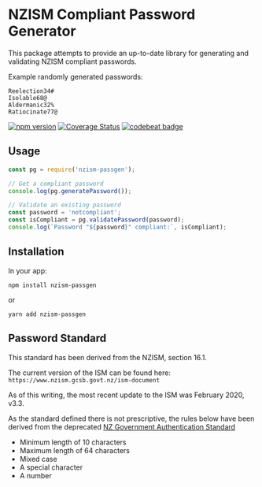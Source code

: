 # NZISM Compliant Password Generator

This package attempts to provide an up-to-date library for generating and validating NZISM compliant passwords.

Example randomly generated passwords:

    Reelection34#
    Isolable68@
    Aldermanic32%
    Ratiocinate77@


[![npm version](https://badge.fury.io/js/nzism-passgen.svg)](https://www.npmjs.com/package/nzism-passgen)
[![Coverage Status](https://coveralls.io/repos/github/cam8001/nzism-passgen/badge.svg?branch=master)](https://coveralls.io/github/cam8001/nzism-passgen?branch=master)
[![codebeat badge](https://codebeat.co/badges/cfb5741c-7eef-454d-9a79-599561494374)](https://codebeat.co/projects/github-com-cam8001-nzism-passgen-master)

## Usage

```javascript
const pg = require('nzism-passgen');

// Get a compliant password
console.log(pg.generatePassword());

// Validate an existing password
const password = 'notcompliant';
const isCompliant = pg.validatePassword(password);
console.log(`Password "${password}" compliant:`, isCompliant);
```

## Installation

In your app:

`npm install nzism-passgen`

or

`yarn add nzism-passgen`

## Password Standard

This standard has been derived from the NZISM, section 16.1.

The current version of the ISM can be found here: `https://www.nzism.gcsb.govt.nz/ism-document`

As of this writing, the most recent update to the ISM was  February 2020, v3.3.

As the standard defined there is not prescriptive, the rules below have been derived from the deprecated [NZ Government Authentication Standard](https://snapshot.ict.govt.nz/guidance-and-resources/standards-compliance/authentication-standards/password-standard/index.html)

- Minimum length of 10 characters
- Maximum length of 64 characters
- Mixed case
- A special character
- A number
